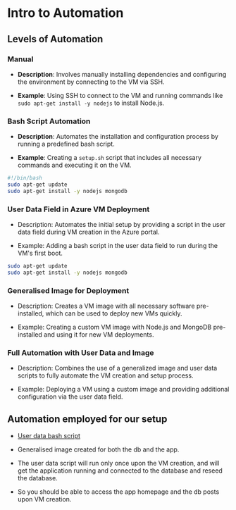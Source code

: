 # Intro to Automation

## Levels of Automation

### Manual

- **Description**: Involves manually installing dependencies and configuring the environment by connecting to the VM via SSH.

- **Example**: Using SSH to connect to the VM and running commands like `sudo apt-get install -y nodejs` to install Node.js.

### Bash Script Automation

- **Description**: Automates the installation and configuration process by running a predefined bash script.

- **Example**: Creating a `setup.sh` script that includes all necessary commands and executing it on the VM.
  
```bash
#!/bin/bash
sudo apt-get update
sudo apt-get install -y nodejs mongodb
```

### User Data Field in Azure VM Deployment

- Description: Automates the initial setup by providing a script in the user data field during VM creation in the Azure portal.

- Example: Adding a bash script in the user data field to run during the VM's first boot.

```bash
sudo apt-get update
sudo apt-get install -y nodejs mongodb
```

### Generalised Image for Deployment

- Description: Creates a VM image with all necessary software pre-installed, which can be used to deploy new VMs quickly.

- Example: Creating a custom VM image with Node.js and MongoDB pre-installed and using it for new VM deployments.

### Full Automation with User Data and Image

- Description: Combines the use of a generalized image and user data scripts to fully automate the VM creation and setup process.

- Example: Deploying a VM using a custom image and providing additional configuration via the user data field.

## Automation employed for our setup

- [User data bash script](./run_app_only.sh)
- Generalised image created for both the db and the app.

- The user data script will run only once upon the VM creation, and will get the application running and connected to the database and reseed the database.
- So you should be able to access the app homepage and the db posts upon VM creation.

